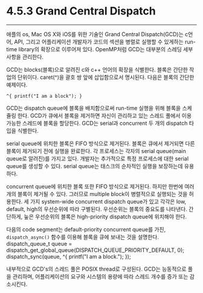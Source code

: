 # 4.5.3 Grand Central Dispatch
---
애플의 os, Mac OS X와 iOS를 위한 기술인 Grand Central Dispatch(GCD)는 c언어, API, 그리고 어플리케이션 개발자가 코드의 섹션을 병렬로 실행할 수 있게하는 run-time library의 확장으로 이루어져 있다. OpenMP처럼 GCD는 대부분의 스레딩 세부사항을 관리한다.

GCD는 blocks(블록)으로 알려진 c와 c++ 언어의 확장을 식별한다. 블록은 간단한 작업의 단위이다. caret(^)을 괄호 쌍 앞에 삽입함으로서 명시된다. 다음은 블록의 간단한 예제이다.

    ^{ printf("I am a block"); }
GCD는 dispatch queue에 블록을 배치함으로써 run-time 실행을 위해 블록을 스케쥴링 한다. GCD가 큐에서 블록을 제거하면 자신이 관리하고 있는 스레드 풀에서 이용 가능한 스레드에 블록을 할당한다. GCD는 serial과 concurrent 두 개의 dispatch 타입을 식별한다.

serial queue에 위치한 블록은 FIFO 방식으로 제거된다. 블록은 큐에서 제거되면 다른 블록이 제거되기 전에 실행을 완료한다. 각 프로세스는 각자의 serial queue(main queue로 알려진)를 가지고 있다. 개발자는 추가적으로 특정 프로세스에 대한 serial queue를 생성할 수 있다. serial queue는 태스크의 순차적인 실행을 보장하는데 유용하다.

concurrent queue에 위치한 블록 또한 FIFO 방식으로 제거된다. 하지만 한번에 여러 개의 블록이 제거될 수 있다. 그러므로 multiple block이 병렬적으로 실행되는 것을 허용한다. 세 가지 system-wide concurrent dispatch queue가 있고 각각은 low, default, high의 우선순위에 따라 구별된다. 우선순위는 블록의 중요도를 나타낸다. 간단하게, 눞은 우선순위의 블록은 high-priority dispatch queue에 위치해야 한다.

다음의 code segment는 default-priority concurrent queue를 가진, `dispatch_async()` 함수를 이용해 블록을 큐에 보내는 것을 설명한다.
    dispatch_queue_t queue = dispatch_get_global_queue(DISPATCH_QUEUE_PRIORITY_DEFAULT, 0);
    dispatch_sync(queue, ^{ printf("I am a block."); });

내부적으로 GCD's의 스레드 풀은 POSIX thread로 구성된다. GCD는 능동적으로 풀을 관리하며, 어플리케이션의 요구와 시스템의 용량에 따라 스레드 개수를 증가 또는 감소시킨다.
